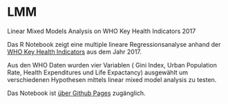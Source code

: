# LMM
Linear Mixed Models Analysis on WHO Key Health Indicators 2017

Das R Notebook zeigt eine multiple lineare Regressionsanalyse anhand der [WHO Key Health Indicators](http://www.euro.who.int/en/data-and-evidence/evidence-resources/core-health-indicators-in-the-who-european-region/core-health-indicators-in-the-who-european-region-2017.-special-focus-2030-sustainable-development-agenda-2017) aus dem Jahr 2017. 

Aus den WHO Daten wurden vier Variablen ( Gini Index, Urban Population Rate, Health Expenditures und Life Expactancy) ausgewählt um verschiedenen Hypothesen mittels linear mixed model analysis zu testen. 

Das Notebook ist  [über Github Pages](https://bartschl.github.io/LMM/) zugänglich. 
